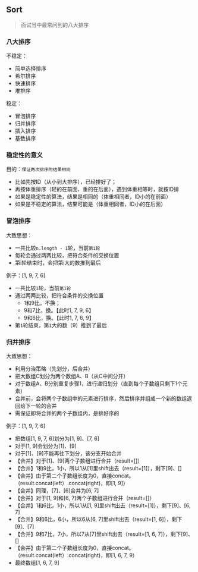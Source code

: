 ## Sort
> 面试当中最常问到的八大排序

 ### 八大排序
 不稳定：
 - 简单选择排序
 - 希尔排序
 - 快速排序
 - 堆排序

 稳定：
 - 冒泡排序
 - 归并排序
 - 插入排序
 - 基数排序

 ### 稳定性的意义
 目的：`保证两次排序的结果相同`
  - 比如先按ID（从小到大排序），已经排好了；
  - 再按体重排序（轻的在前面、重的在后面），遇到体重相等时，就按ID排
  - 如果是稳定性的算法，结果是相同的（体重相同者，ID小的在前面）
  - 如果是不稳定的算法，结果可能是（体重相同者，ID小的在后面）
 
 ### 冒泡排序
 大致思想：
  - 一共比较`n.length - 1`轮，当前`第i轮`
  - 每轮会通过两两比较，把符合条件的交换位置
  - 第i轮结束时，会把第i大的数推到最后
 
 例子：[1, 9, 7, 6]
  - 一共比较`3`轮，当前`第1轮`
  - 通过两两比较，把符合条件的交换位置
    - 1和9比，不换；
    - 9和7比，换。【此时1, 7, 9, 6】
    - 9和6比，换。【此时1, 7, 6, 9】
  - 第`1`轮结束，第`1`大的数（9）推到了最后

 ### 归并排序
 大致思想：
  - 利用分治策略（先划分，后合并）
  - 把大数组C划分为两个数组A、B（从C中间分开）
  - 对于数组A、B分别重复步骤1，进行递归划分（直到每个子数组只剩下1个元素）
  - 合并前，会将两个子数组中的元素进行排序，然后排序并组成一个新的数组返回给下一轮的合并
  - 需保证即将合并的两个子数组内，是排好序的

 例子：[1, 9, 7, 6]
  - 把数组[1, 9, 7, 6]划分为[1, 9]、[7, 6]
  - 对于[1, 9]会划分为[1]、[9]
  - 对于[1]、[9]不能再往下划分，该分支开始合并
  - 【合并】对于[1]、[9]两个子数组进行合并（result=[]）
  - 【合并】1和9比，1小，所以1从[1]里shift出去（result=[1]），剩下[9]、[]
  - 【合并】由于第二个子数组长度为0，直接concat。（result.concat(left）.concat(right)，即[1, 9]）
  - 【合并】同理，[7]、[6]合并为[6, 7]
  - 【合并】对于[1, 9]和[6, 7]两个子数组进行合并（result=[]）
  - 【合并】1和6比，1小，所以1从[1, 9]里shift出去（result=[1]），剩下[9]、[6, 7]
  - 【合并】9和6比，6小，所以6从[6, 7]里shift出去（result=[1, 6]），剩下[9]、[7]
  - 【合并】9和7比，7小，所以7从[7]里shift出去（result=[1, 6, 7]），剩下[9]、[]
  - 【合并】由于第二个子数组长度为0，直接concat。（result.concat(left）.concat(right)，即[1, 6, 7, 9）
  - 最终数组[1, 6, 7, 9]